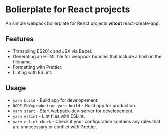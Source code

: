 # Bolierplate for React projects

An simple webpack boilerplate for React projects **witout** react-create-app.

## Features

- Transpiling ES201x and JSX via Babel.
- Generating an HTML file for webpack bundles that include a hash in the filename.
- Formatting with Prettier.
- Linting with ESLint.

## Usage

- `yarn build` - Build app for developement.
- `NODE_ENV=production yarn build` - Build app for production.
- `yarn start` - Start webpack-dev-server for developement.
- `yarn eslint` - Lint files with ESLint.
- `yarn eslint-check` - Check if your configuration contains any rules that are unnecessary or conflict with Prettier.
